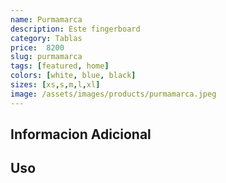 ```yaml
---
name: Purmamarca
description: Este fingerboard
category: Tablas
price:  8200
slug: purmamarca
tags: [featured, home]
colors: [white, blue, black]
sizes: [xs,s,m,l,xl]
image: /assets/images/products/purmamarca.jpeg
---
```


## Informacion Adicional

## Uso